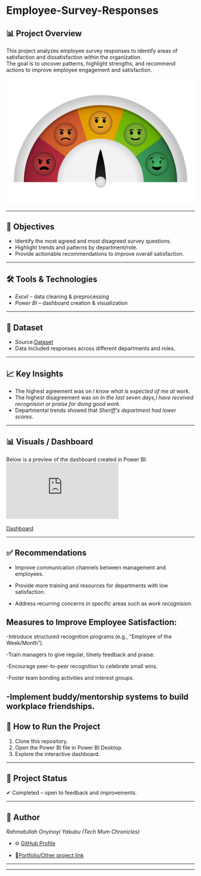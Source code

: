 # Employee-Survey-Responses

## 📊 Project Overview  
This project analyzes employee survey responses to identify areas of satisfaction and dissatisfaction within the organization.  
The goal is to uncover patterns, highlight strengths, and recommend actions to improve employee engagement and satisfaction. 

![](https://github.com/Rahmatullah-OY/Employee-Survey-Responses/blob/main/Emoji%20Satisfaction%20Meter%20Gradient.jpg)

---

## 🎯 Objectives  
- Identify the most agreed and most disagreed survey questions.  
- Highlight trends and patterns by department/role.  
- Provide actionable recommendations to improve overall satisfaction.  

---

## 🛠 Tools & Technologies  
- *Excel* – data cleaning & preprocessing  
- *Power BI* – dashboard creation & visualization  

---

## 📂 Dataset  
- Source:[Dataset](https://docs.google.com/spreadsheets/d/1nbhfp2ModgqDAPveYQG9CknRw2PYJQxbOTs3xSKOB8E/edit?gid=61186505#gid=61186505) 
- Data included responses across different departments and roles.  

---

## 📈 Key Insights  
- The highest agreement was on *I know what is expected of me at work*.  
- The highest disagreement was on *In the last seven days,I have received recognision or praise for doing good work*.  
- Departmental trends showed that *Sheriff's department had lower scores*.  

---

## 📊 Visuals / Dashboard  
Below is a preview of the dashboard created in Power BI:  
![](https://github.com/Rahmatullah-OY/Employee-Survey-Responses/blob/main/SURVEY%20DD%20CAPSTONE%20PROJECT.pdf)

[Dashboard](https://github.com/Rahmatullah-OY/Employee-Survey-Responses/blob/main/SURVEY%20DD%20CAPSTONE%20PROJECT.pdf)

---

## ✅ Recommendations  
- Improve communication channels between management and employees.
    
- Provide more training and resources for departments with low satisfaction.
    
- Address recurring concerns in specific areas such as *work recognision*.
    
## Measures to Improve Employee Satisfaction:

-Introduce structured recognition programs (e.g., “Employee of the Week/Month”).

-Train managers to give regular, timely feedback and praise.

-Encourage peer-to-peer recognition to celebrate small wins.

-Foster team bonding activities and interest groups.

-Implement buddy/mentorship systems to build workplace friendships.
---

## 🚀 How to Run the Project  
1. Clone this repository.  
2. Open the Power BI file in Power BI Desktop.  
3. Explore the interactive dashboard.  

---

## 📌 Project Status  
✔ Completed – open to feedback and improvements.  

---

## 👤 Author  
*Rahmatullah Onyinoyi Yakubu (Tech Mum Chronicles)*  
- 🌐 [GitHub Profile](https://github.com/Rahmatullah-OY)  

- 📝[Portfolio/Other project link](https://github.com/Rahmatullah-OY/Dano-Airline-Satisfaction-Dashboard.git) 

---


---
